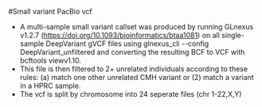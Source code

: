 #Small variant PacBio vcf

 - A multi-sample small variant callset was produced by running GLnexus v1.2.7 (https://doi.org/10.1093/bioinformatics/btaa1081) on all single-sample DeepVariant gVCF files using glnexus_cli --config DeepVariant_unfiltered and converting the resulting BCF to VCF with bcftools viewv1.10.
 - This file is then filtered to 2+ unrelated individuals according to these rules: (a) match one other unrelated CMH variant or (2) match a variant in a HPRC sample.
 - The vcf is split by chromosome into 24 seperate files (chr 1-22,X,Y)
